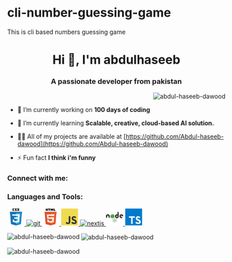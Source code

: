 # cli-number-guessing-game
This is cli based numbers guessing game

<h1 align="center">Hi 👋, I'm abdulhaseeb</h1>
<h3 align="center">A passionate developer from pakistan</h3>

<p align="right"> <img width="300" src="https://encrypted-tbn0.gstatic.com/images?q=tbn:ANd9GcTxvdQVvL70fT0vEh9vAce8i23afZOeFjA-x7yQ9y9ytQ&s" alt="abdul-haseeb-dawood" /> </p>

- 🔭 I’m currently working on **100 days of coding**

- 🌱 I’m currently learning **Scalable, creative, cloud-based AI solution.**

- 👨‍💻 All of my projects are available at [https://github.com/Abdul-haseeb-dawood](https://github.com/Abdul-haseeb-dawood)

- ⚡ Fun fact **I think i'm funny**

<h3 align="left">Connect with me:</h3>
<p align="left">
</p>

<h3 align="left">Languages and Tools:</h3>
<p align="left"> <a href="https://www.w3schools.com/css/" target="_blank" rel="noreferrer"> <img src="https://raw.githubusercontent.com/devicons/devicon/master/icons/css3/css3-original-wordmark.svg" alt="css3" width="40" height="40"/> </a> <a href="https://git-scm.com/" target="_blank" rel="noreferrer"> <img src="https://www.vectorlogo.zone/logos/git-scm/git-scm-icon.svg" alt="git" width="40" height="40"/> </a> <a href="https://www.w3.org/html/" target="_blank" rel="noreferrer"> <img src="https://raw.githubusercontent.com/devicons/devicon/master/icons/html5/html5-original-wordmark.svg" alt="html5" width="40" height="40"/> </a> <a href="https://developer.mozilla.org/en-US/docs/Web/JavaScript" target="_blank" rel="noreferrer"> <img src="https://raw.githubusercontent.com/devicons/devicon/master/icons/javascript/javascript-original.svg" alt="javascript" width="40" height="40"/> </a> <a href="https://nextjs.org/" target="_blank" rel="noreferrer"> <img src="https://cdn.worldvectorlogo.com/logos/nextjs-2.svg" alt="nextjs" width="40" height="40"/> </a> <a href="https://nodejs.org" target="_blank" rel="noreferrer"> <img src="https://raw.githubusercontent.com/devicons/devicon/master/icons/nodejs/nodejs-original-wordmark.svg" alt="nodejs" width="40" height="40"/> </a> <a href="https://www.typescriptlang.org/" target="_blank" rel="noreferrer"> <img src="https://raw.githubusercontent.com/devicons/devicon/master/icons/typescript/typescript-original.svg" alt="typescript" width="40" height="40"/> </a> </p>

<p><img align="left" src="https://github-readme-stats.vercel.app/api/top-langs?username=abdul-haseeb-dawood&show_icons=true&locale=en&layout=compact" alt="abdul-haseeb-dawood" /></p>

<p>&nbsp;<img align="center" src="https://github-readme-stats.vercel.app/api?username=abdul-haseeb-dawood&show_icons=true&locale=en" alt="abdul-haseeb-dawood" /></p>

<p><img align="center" src="https://github-readme-streak-stats.herokuapp.com/?user=abdul-haseeb-dawood&" alt="abdul-haseeb-dawood" /></p>

